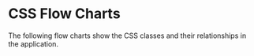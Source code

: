 # CSS Flow Charts

The following flow charts show the CSS classes and their relationships in the
application.
